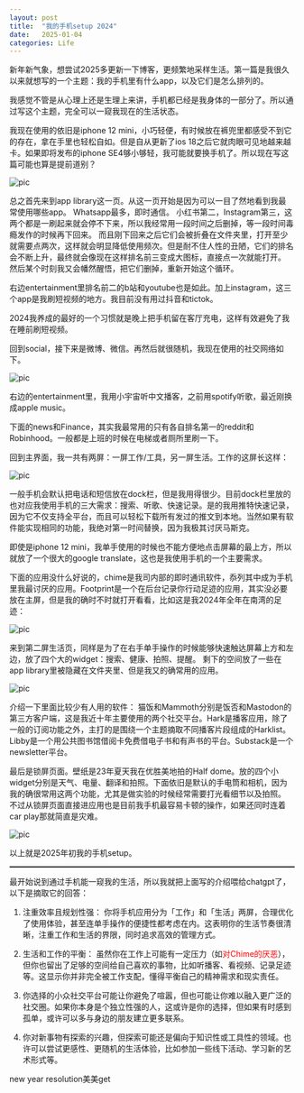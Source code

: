 ```yaml
---
layout: post
title:  "我的手机setup 2024"
date:   2025-01-04
categories: Life
---
```


新年新气象，想尝试2025多更新一下博客，更频繁地采样生活。第一篇是我很久以来就想写的一个主题：我的手机里有什么app，以及它们是怎么排列的。

我感觉不管是从心理上还是生理上来讲，手机都已经是我身体的一部分了。所以通过写这个主题，完全可以一窥我现在的生活状态。

我现在使用的依旧是iphone 12 mini，小巧轻便，有时候放在裤兜里都感受不到它的存在，拿在手里也轻松自如。但是自从更新了ios 18之后它就肉眼可见地越来越卡。如果即将发布的iphone SE4够小够轻，我可能就要换手机了。所以现在写这篇可能也算是提前道别？

![pic](/image/ph_1.png)

总之首先来到app library这一页。从这一页开始是因为可以一目了然地看到我最常使用哪些app。
Whatsapp最多，即时通信。
小红书第二，Instagram第三，这两个都是一刷起来就会停不下来，所以我经常用一段时间之后删掉，等一段时间毒瘾发作的时候再下回来。
而且刚下回来之后它们会被折叠在文件夹里，打开至少就需要点两次，这样就会明显降低使用频次。但是耐不住人性的丑陋，它们的排名会不断上升，最终就会像现在这样排名前三变成大图标，直接点一次就能打开。
然后某个时刻我又会幡然醒悟，把它们删掉，重新开始这个循环。

右边entertainment里排名前二的b站和youtube也是如此。加上instagram，这三个app是我刷短视频的地方。我目前没有用过抖音和tictok。

2024我养成的最好的一个习惯就是晚上把手机留在客厅充电，这样有效避免了我在睡前刷短视频。

回到social，接下来是微博、微信。再然后就很随机，我现在使用的社交网络如下。

![pic](/image/ph_6.png)

右边的entertainment里，我用小宇宙听中文播客，之前用spotify听歌，最近刚换成apple music。

下面的news和Finance，其实我最常用的只有各自排名第一的reddit和Robinhood。一般都是上班的时候在电梯或者厕所里刷一下。

回到主界面，我一共有两屏：一屏工作/工具，另一屏生活。工作的这屏长这样：

![pic](/image/ph_2.png)

一般手机会默认把电话和短信放在dock栏，但是我用得很少。目前dock栏里放的也对应我使用手机的三大需求：搜索、听歌、快速记录。是的我用推特快速记录，因为它不仅支持全平台，而且可以轻松下载所有发过的推文到本地。当然如果有软件能实现相同的功能，我绝对第一时间替换，因为我极其讨厌马斯克。

即使是iphone 12 mini，我单手使用的时候也不能方便地点击屏幕的最上方，所以就放了一个很大的google translate，这也是我使用手机的一个主要需求。

下面的应用没什么好说的，chime是我司内部的即时通讯软件，忝列其中成为手机里我最讨厌的应用。Footprint是一个在后台记录你行动足迹的应用，其实没必要放在主屏，但是我的确时不时就打开看看，比如这是我2024年全年在南湾的足迹：

![pic](/image/ph_3.png)

来到第二屏生活页，同样是为了在右手单手操作的时候能够快速触达屏幕上方和左边，放了四个大的widget：搜索、健康、拍照、提醒。
剩下的空间放了一些在app library里被隐藏在文件夹里、但是我又的确常用的应用。

![pic](/image/ph_5.png)

介绍一下里面比较少有人用的软件： 猫饭和Mammoth分别是饭否和Mastodon的第三方客户端，这是我近十年主要使用的两个社交平台。Hark是播客应用，除了一般的订阅功能之外，主打的是围绕一个主题摘取不同播客片段组成的Harklist。Libby是一个用公共图书馆借阅卡免费借电子书和有声书的平台。Substack是一个newsletter平台。

最后是锁屏页面。壁纸是23年夏天我在优胜美地拍的Half dome。放的四个小widget分别是天气、电量、翻译和拍照。下面依旧是默认的手电筒和相机，因为我的确很常用这两个功能，尤其是做实验的时候经常需要打光看细节以及拍照。
不过从锁屏页面直接进应用也是目前我手机最容易卡顿的操作，如果还同时连着car play那就简直是灾难。

![pic](/image/ph_4.png)

以上就是2025年初我的手机setup。

<hr style="border: 1px solid gray; width: 100%;" />

最开始说到通过手机能一窥我的生活，所以我就把上面写的介绍喂给chatgpt了，以下是摘取它的回答：

1. 注重效率且规划性强： 你将手机应用分为「工作」和「生活」两屏，合理优化了使用体验，甚至连单手操作的便捷性都考虑在内。这表明你的生活节奏很清晰，注重工作和生活的界限，同时追求高效的管理方式。

2. 生活和工作的平衡： 虽然你在工作上可能有一定压力（如<span style="color: red;">对Chime的厌恶</span>），但你也留出了足够的空间给自己喜欢的事物，比如听播客、看视频、记录足迹等。这显示你并非完全被工作支配，懂得平衡自己的精神需求和现实责任。

3. 你选择的小众社交平台可能让你避免了喧嚣，但也可能让你难以融入更广泛的社交圈。如果你本身是个独立性强的人，这或许是你的选择，但如果有时感到孤单，或许可以多与身边的朋友建立更多联系。

4. 你对新事物有探索的兴趣，但探索可能还是偏向于知识性或工具性的领域。也许可以尝试更感性、更随机的生活体验，比如参加一些线下活动、学习新的艺术形式等。

new year resolution美美get
